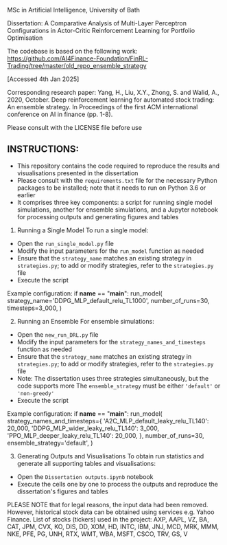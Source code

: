 
MSc in Artificial Intelligence, University of Bath

Dissertation: A Comparative Analysis of Multi-Layer Perceptron Configurations in Actor-Critic Reinforcement Learning for Portfolio Optimisation

The codebase is based on the following work:
https://github.com/AI4Finance-Foundation/FinRL-Trading/tree/master/old_repo_ensemble_strategy

[Accessed 4th Jan 2025]

Corresponding research paper:
Yang, H., Liu, X.Y., Zhong, S. and Walid, A., 2020, October. Deep reinforcement learning for automated stock trading: An ensemble strategy. In Proceedings of the first ACM international conference on AI in finance (pp. 1-8).

Please consult with the LICENSE file before use


INSTRUCTIONS:
-------------
- This repository contains the code required to reproduce the results and visualisations presented in the dissertation
- Please consult with the `requirements.txt` file for the necessary Python packages to be installed; note that it needs to run on Python 3.6 or earlier
- It comprises three key components: a script for running single model simulations, another for ensemble simulations, and a Jupyter notebook for processing outputs and generating figures and tables

1. Running a Single Model
To run a single model:
- Open the `run_single_model.py` file
- Modify the input parameters for the `run_model` function as needed
- Ensure that the `strategy_name` matches an existing strategy in `strategies.py`; to add or modify strategies, refer to the `strategies.py` file
- Execute the script

Example configuration:
if __name__ == "__main__":
    run_model(
        strategy_name='DDPG_MLP_default_relu_TL1000',
        number_of_runs=30,
        timesteps=3_000,
    )

2. Running an Ensemble
For ensemble simulations:
- Open the `new_run_DRL.py` file
- Modify the input parameters for the `strategy_names_and_timesteps` function as needed
- Ensure that the `strategy_name` matches an existing strategy in `strategies.py`; to add or modify strategies, refer to the `strategies.py` file
- Note: The dissertation uses three strategies simultaneously, but the code supports more
        The `ensemble_strategy` must be either `'default'` or `'non-greedy'`
- Execute the script

Example configuration:
if __name__ == "__main__":
    run_model(
        strategy_names_and_timesteps={
            'A2C_MLP_default_leaky_relu_TL140': 20_000,
            'DDPG_MLP_wider_leaky_relu_TL140': 3_000,
            'PPO_MLP_deeper_leaky_relu_TL140': 20_000,
        },
        number_of_runs=30,
        ensemble_strategy='default',
    )

3. Generating Outputs and Visualisations
To obtain run statistics and generate all supporting tables and visualisations:
- Open the `Dissertation outputs.ipynb` notebook
- Execute the cells one by one to process the outputs and reproduce the dissertation's figures and tables

PLEASE NOTE that for legal reasons, the input data had been removed. However, historical stock data can be obtained using services e.g. Yahoo Finance. List of stocks (tickers) used in the project: AXP, AAPL, VZ, BA, CAT, JPM, CVX, KO, DIS, DD, XOM, HD, INTC, IBM, JNJ, MCD, MRK, MMM, NKE, PFE, PG, UNH, RTX, WMT, WBA, MSFT, CSCO, TRV, GS, V
